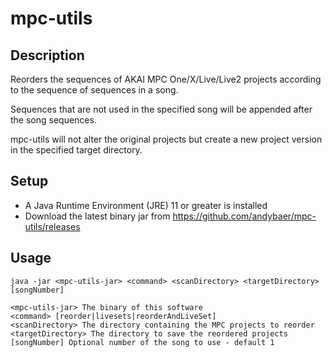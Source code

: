 # mpc-utils

## Description

Reorders the sequences of AKAI MPC One/X/Live/Live2 projects according to the sequence of sequences in a song.

Sequences that are not used in the specified song will be appended after the song sequences.

mpc-utils will not alter the original projects but create a new project version in the specified target directory.

## Setup

- A Java Runtime Environment (JRE) 11 or greater is installed
- Download the latest binary jar from https://github.com/andybaer/mpc-utils/releases

## Usage

    java -jar <mpc-utils-jar> <command> <scanDirectory> <targetDirectory> [songNumber]

    <mpc-utils-jar> The binary of this software
    <command> [reorder|livesets|reorderAndLiveSet]
    <scanDirectory> The directory containing the MPC projects to reorder
    <targetDirectory> The directory to save the reordered projects
    [songNumber] Optional number of the song to use - default 1